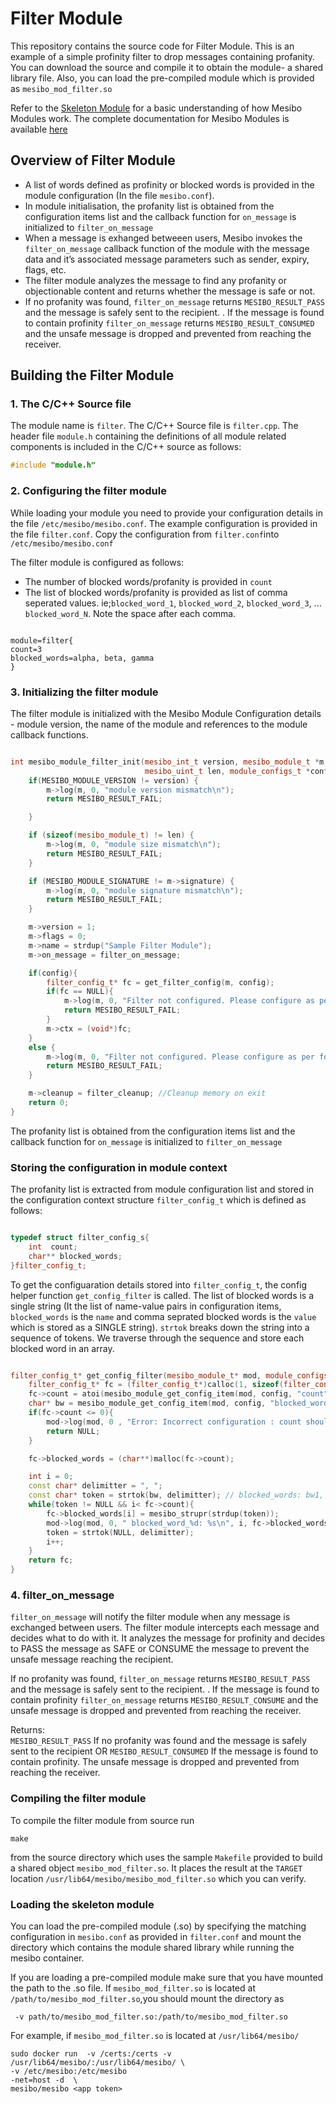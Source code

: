 # Filter Module

This repository contains the source code for Filter Module. This is an example of a simple profinity filter to drop messages containing profanity. You can download the source and compile it to obtain the module- a shared library file. Also, you can load the pre-compiled module which is provided as `mesibo_mod_filter.so`

Refer to the [Skeleton Module](https://github.com/Nagendra1997/mesibo-documentation/blob/master/skeleton.md) for a basic understanding of how Mesibo Modules work. The complete documentation for Mesibo Modules is available [here](https://mesibo.com/documentation/loadable-modules/)

## Overview of Filter Module
- A list of words defined as profinity or blocked words is provided in the module configuration (In the file `mesibo.conf`).
- In module initialisation, the profanity list is obtained from the configuration items list and the callback function for `on_message` is initialized to  `filter_on_message`
- When a message is exhanged betweeen users, Mesibo invokes the `filter_on_message` callback function of the module with the message data and it’s associated message parameters such as sender, expiry, flags, etc.
- The filter module analyzes the message to find any profanity or objectionable content and returns whether the message is safe or not.
- If no profanity was found, `filter_on_message` returns `MESIBO_RESULT_PASS` and the message is safely sent to the recipient. . If the message is found to contain profinity `filter_on_message` returns `MESIBO_RESULT_CONSUMED` and the unsafe message is dropped and prevented from reaching the receiver.

## Building the Filter Module

### 1. The C/C++ Source file
The module name is `filter`. The C/C++ Source file is `filter.cpp`. The header file `module.h` containing the definitions of all module related components is included in the C/C++ source as follows:
```cpp
#include "module.h"
```
### 2. Configuring the filter module
While loading your module you need to provide your configuration details in the file `/etc/mesibo/mesibo.conf`. The example configuration is provided in the file `filter.conf`. Copy the configuration from `filter.conf`into `/etc/mesibo/mesibo.conf`

The filter module is configured as follows:
- The number of blocked words/profanity is provided in `count`
- The list of blocked words/profanity is provided as list of comma seperated values. 
ie;`blocked_word_1`, `blocked_word_2`, `blocked_word_3`, ... `blocked_word_N`. Note the space after each comma. 
```

module=filter{
count=3
blocked_words=alpha, beta, gamma 
}

```
### 3. Initializing the filter module
The filter module is initialized with the Mesibo Module Configuration details - module version, the name of the module and  references to the module callback functions.
```cpp

int mesibo_module_filter_init(mesibo_int_t version, mesibo_module_t *m, 
                              mesibo_uint_t len, module_configs_t *config){
	if(MESIBO_MODULE_VERSION != version) {
		m->log(m, 0, "module version mismatch\n");
		return MESIBO_RESULT_FAIL;

	}

	if (sizeof(mesibo_module_t) != len) {
		m->log(m, 0, "module size mismatch\n");
		return MESIBO_RESULT_FAIL;
	}

	if (MESIBO_MODULE_SIGNATURE != m->signature) {
		m->log(m, 0, "module signature mismatch\n");
		return MESIBO_RESULT_FAIL;
	}

	m->version = 1;
	m->flags = 0;
	m->name = strdup("Sample Filter Module");
	m->on_message = filter_on_message;

	if(config){
		filter_config_t* fc = get_filter_config(m, config);
		if(fc == NULL){
			m->log(m, 0, "Filter not configured. Please configure as per format in configuration file\n");
			return MESIBO_RESULT_FAIL;
		}
		m->ctx = (void*)fc;
	}
	else {
		m->log(m, 0, "Filter not configured. Please configure as per format in configuration file\n");
		return MESIBO_RESULT_FAIL;
	}

	m->cleanup = filter_cleanup; //Cleanup memory on exit
	return 0;
}

```
The profanity list is obtained from the configuration items list and the callback function for `on_message` is initialized to  `filter_on_message`

### Storing the configuration in module context
The profanity list is extracted from module configuration list and stored in the configuration context structure `filter_config_t` which is defined as follows:
```cpp

typedef struct filter_config_s{
	int  count;
	char** blocked_words;
}filter_config_t;

```

To get the configuaration details stored into `filter_config_t`, the config helper function `get_config_filter` is called.
The list of blocked words is a single string (It the list of name-value pairs in configuration items, `blocked_words` is the `name` and comma seprated blocked words is the `value` which is stored as a SINGLE string). `strtok` breaks down the string into a sequence of tokens. We traverse through the sequence and store each blocked word in an array.
```cpp

filter_config_t* get_config_filter(mesibo_module_t* mod, module_configs_t* config){
	filter_config_t* fc = (filter_config_t*)calloc(1, sizeof(filter_config_t));
	fc->count = atoi(mesibo_module_get_config_item(mod, config, "count")); //Number of blocked words
	char* bw = mesibo_module_get_config_item(mod, config, "blocked_words"); //comma seperated blocked words	
	if(fc->count <= 0){
		mod->log(mod, 0 , "Error: Incorrect configuration : count should be non zero and positive\n");
		return NULL;
	}

	fc->blocked_words = (char**)malloc(fc->count);

	int i = 0;	
	const char* delimitter = ", ";
	const char* token = strtok(bw, delimitter); // blocked_words: bw1, bw2, bw3, ...  
	while(token != NULL && i< fc->count){
		fc->blocked_words[i] = mesibo_strupr(strdup(token));
		mod->log(mod, 0, " blocked_word_%d: %s\n", i, fc->blocked_words[i]);
		token = strtok(NULL, delimitter);
		i++;
	}
	return fc;
}

```    

### 4. filter_on_message
`filter_on_message` will notify the filter module when any message is exchanged between users. The filter module intercepts each message and decides what to do with it. It analyzes the message for profinity and decides to PASS the message as SAFE or CONSUME the message to prevent the unsafe message reaching the recipient. 

If no profanity was found, `filter_on_message` returns `MESIBO_RESULT_PASS` and the message is safely sent to the recipient. . If the message is found to contain profinity `filter_on_message` returns `MESIBO_RESULT_CONSUME` and the unsafe message is dropped and prevented from reaching the receiver.


Returns:   
`MESIBO_RESULT_PASS` If no profanity was found and the message is safely sent to the recipient
 OR
`MESIBO_RESULT_CONSUMED` If the message is found to contain profinity. The unsafe message is dropped and prevented from reaching the receiver.

### Compiling the filter module

To compile the filter module from source run
```
make
```
from the source directory which uses the sample `Makefile` provided to build a shared object `mesibo_mod_filter.so`. It places the result at the `TARGET` location `/usr/lib64/mesibo/mesibo_mod_filter.so` which you can verify.

### Loading the skeleton module 
You can load the pre-compiled module (.so) by specifying the matching configuration in `mesibo.conf` as provided in `filter.conf` and mount the directory which contains the module shared library while running the mesibo container.

If you are loading a pre-compiled module make sure that you have mounted the path to the .so file. If `mesibo_mod_filter.so` is located at `/path/to/mesibo_mod_filter.so`,you should mount the directory as 
```
 -v path/to/mesibo_mod_filter.so:/path/to/mesibo_mod_filter.so

```

For example, if `mesibo_mod_filter.so` is located at `/usr/lib64/mesibo/`
```
sudo docker run  -v /certs:/certs -v  /usr/lib64/mesibo/:/usr/lib64/mesibo/ \
-v /etc/mesibo:/etc/mesibo
-net=host -d  \ 
mesibo/mesibo <app token>
